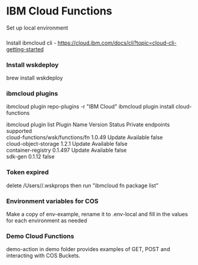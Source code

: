 # IBM Cloud Functions
Set up local environment

### 
Install ibmcloud cli - https://cloud.ibm.com/docs/cli?topic=cloud-cli-getting-started

### Install wskdeploy
brew install wskdeploy

### ibmcloud plugins
ibmcloud plugin repo-plugins -r "IBM Cloud"
ibmcloud plugin install cloud-functions

ibmcloud plugin list
Plugin Name                            Version   Status             Private endpoints supported   
cloud-functions/wsk/functions/fn       1.0.49    Update Available   false   
cloud-object-storage                   1.2.1     Update Available   false   
container-registry                     0.1.497   Update Available   false   
sdk-gen                                0.1.12                       false   


### Token expired
delete /Users/<username>/.wskprops then run "ibmcloud fn package list"

### Environment variables for COS
Make a copy of env-example, rename it to .env-local and fill in the values for each environment as needed

### Demo Cloud Functions
demo-action in demo folder provides examples of GET, POST and interacting with COS Buckets. 